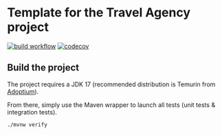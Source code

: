 # Template for the Travel Agency project

[![build workflow](https://github.com/Yann-Solo/travel_agency/actions/workflows/build.yml/badge.svg)](https://github.com/Yann-Solo/travel_agency/actions)
[![codecov](https://codecov.io/gh/Yann-Solo/travel_agency/branch/main/graph/badge.svg)](https://codecov.io/gh/Yann-Solo/travel_agency)

## Build the project


The project requires a JDK 17 (recommended distribution is Temurin from [Adoptium](https://adoptium.net/)).

From there, simply use the Maven wrapper to launch all tests (unit tests & integration tests).

`./mvnw verify`
